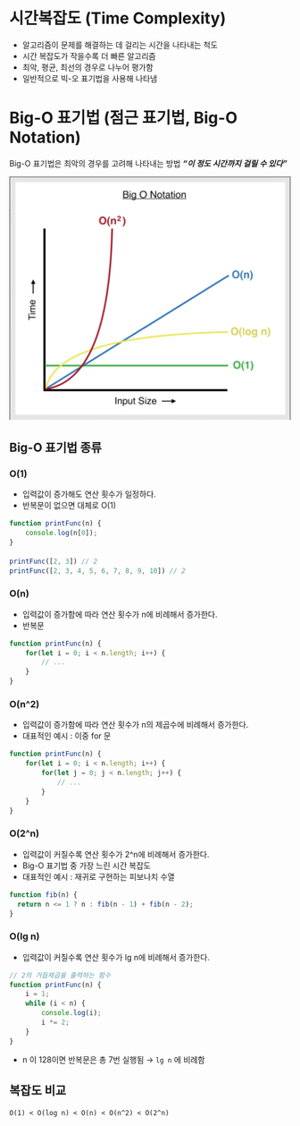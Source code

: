 # 시간복잡도 (Time Complexity)

- 알고리즘이 문제를 해결하는 데 걸리는 시간을 나타내는 척도
- 시간 복잡도가 작을수록 더 빠른 알고리즘
- 최악, 평균, 최선의 경우로 나누어 평가함
- 일반적으로 빅-오 표기법을 사용해 나타냄

# Big-O 표기법 (점근 표기법, Big-O Notation)

Big-O 표기법은 최악의 경우를 고려해 나타내는 방법  ***“이 정도 시간까지 걸릴 수 있다”***

![BigO_Notation.png](BigO_Notation.png)

## Big-O 표기법 종류

### O(1)

- 입력값이 증가해도 연산 횟수가 일정하다.
- 반복문이 없으면 대체로 O(1)

```jsx
function printFunc(n) {
	console.log(n[0]);
}

printFunc([2, 3]) // 2
printFunc([2, 3, 4, 5, 6, 7, 8, 9, 10]) // 2
```

### O(n)

- 입력값이 증가함에 따라 연산 횟수가 n에 비례해서 증가한다.
- 반복문

```jsx
function printFunc(n) {
	for(let i = 0; i < n.length; i++) {
		// ...
	}
}
```

### O(n^2)

- 입력값이 증가함에 따라 연산 횟수가 n의 제곱수에 비례해서 증가한다.
- 대표적인 예시 : 이중 for 문

```jsx
function printFunc(n) {
	for(let i = 0; i < n.length; i++) {
		for(let j = 0; j < n.length; j++) {
			// ...
		}
	}
}
```

### O(2^n)

- 입력값이 커질수록 연산 횟수가 2^n에 비례해서 증가한다.
- Big-O 표기법 중 가장 느린 시간 복잡도
- 대표적인 예시 : 재귀로 구현하는 피보나치 수열

```jsx
function fib(n) {
  return n <= 1 ? n : fib(n - 1) + fib(n - 2);
}
```

### O(lg n)

- 입력값이 커질수록 연산 횟수가 lg n에 비례해서 증가한다.

```jsx
// 2의 거듭제곱을 출력하는 함수
function printFunc(n) {
	i = 1;
	while (i < n) {
		console.log(i);
		i *= 2;
	}
}
```

- n 이 128이면 반복문은 총 7번 실행됨 → `lg n` 에 비례함

## 복잡도 비교

```
O(1) < O(log n) < O(n) < O(n^2) < O(2^n)
```

